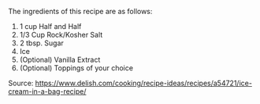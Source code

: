 The ingredients of this recipe are as follows:
1. 1 cup Half and Half
2. 1/3 Cup Rock/Kosher Salt
3. 2 tbsp. Sugar
4. Ice
5. (Optional) Vanilla Extract
6. (Optional) Toppings of your choice

Source: https://www.delish.com/cooking/recipe-ideas/recipes/a54721/ice-cream-in-a-bag-recipe/
